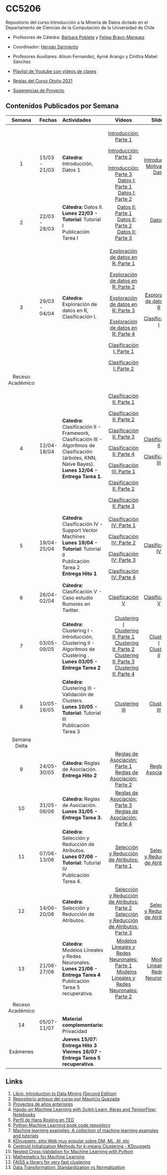 # CC5206
Repositorio del curso Introducción a la Minería de Datos dictado en el Departamento de Ciencias de la Computación de la Universidad de Chile

* Profesores de Cátedra: [Bárbara Poblete](https://www.barbara.cl/) y [Felipe Bravo-Marquez](https://felipebravom.com/) 
* Coordinador: [Hernán Sarmiento](https://scholar.google.com/citations?user=LlvbtQ0AAAAJ&hl=es)
* Profesores Auxiliares: Alison Fernandez, Aymé Arango y Cinthia Mabel Sánchez  

* [Playlist de Youtube con videos de clases](https://www.youtube.com/playlist?list=PLppKo85eGXiV4yFfmP0jBdYbaS_YATrH-)

* [Reglas del Curso Otoño 2021](reglas_curso.md)

* [Sugerencias de Proyecto](sugerencias_proyecto.md)


## Contenidos Publicados por Semana


|      Semana      | Fechas        | Actividades                                                  |                            Videos                            |                            Slides                            |
| :--------------: | :------------ | :----------------------------------------------------------- | :----------------------------------------------------------: | :----------------------------------------------------------: |
|        1         | 15/03 - 21/03 | **Cátedra:** Introducción, Datos 1                           | <a href="#"><img src="https://f0.pngfuel.com/png/830/655/red-and-white-play-logo-png-clip-art.png" width="16px" height="16px"></a>  [Introducción: Parte 1](https://youtu.be/ATpNHlz4p6Y) <br/><a href="#"><img src="https://f0.pngfuel.com/png/830/655/red-and-white-play-logo-png-clip-art.png" width="16px" height="16px"></a>  [Introducción: Parte 2](https://youtu.be/hjifpTk5Qeo) <br/> <a href="#"><img src="https://f0.pngfuel.com/png/830/655/red-and-white-play-logo-png-clip-art.png" width="16px" height="16px"></a>  [Introducción: Parte 3](https://youtu.be/J2lZpAFgU38) <br/><a href="#"><img src="https://f0.pngfuel.com/png/830/655/red-and-white-play-logo-png-clip-art.png" width="16px" height="16px"></a>  [Datos I: Parte 1](https://youtu.be/8k4OhCwbUaw) <br/><a href="#"><img src="https://f0.pngfuel.com/png/830/655/red-and-white-play-logo-png-clip-art.png" width="16px" height="16px"></a>  [Datos I: Parte 2](https://youtu.be/sjaUw6Z_fSM) <br/> | <a href="#"><img src="https://www.hiddenjunglecusco.com/wp-content/uploads/2019/11/PDF-Logo.png" width="16px" height="16px"></a>[Introducción Motivación](slides/Clase_1_Introduccion_motivacion.pdf)<br/><a href="#"><img src="https://www.hiddenjunglecusco.com/wp-content/uploads/2019/11/PDF-Logo.png" width="16px" height="16px"></a>[Datos I](slides/Clase_2_datos_I.pdf) |
|        2         | 22/03 - 28/03 | **Cátedra:**  Datos II.  <br/> **Lunes 22/03 - Tutorial:** Tutorial I  <br/> Publicación Tarea I | <a href="#"><img src="https://f0.pngfuel.com/png/830/655/red-and-white-play-logo-png-clip-art.png" width="16px" height="16px"></a>  [Datos II: Parte 1](https://youtu.be/dna-cTk8x8Q) <br/><a href="#"><img src="https://f0.pngfuel.com/png/830/655/red-and-white-play-logo-png-clip-art.png" width="16px" height="16px"></a>  [Datos II: Parte 2](https://youtu.be/eOeO0j66z48) <br/><a href="#"><img src="https://f0.pngfuel.com/png/830/655/red-and-white-play-logo-png-clip-art.png" width="16px" height="16px"></a>  [Datos II: Parte 3](https://youtu.be/5WCvDjMnVCA) <br/> | [Datos II](slides/Clase_4_datos_II.pdf)<br/><a href="#"><img src="https://www.hiddenjunglecusco.com/wp-content/uploads/2019/11/PDF-Logo.png" width="16px" height="16px"></a> |
|        3         | 29/03 - 04/04 | **Cátedra:** Exploración de datos en R, Clasificación I.     | <a href="#"><img src="https://f0.pngfuel.com/png/830/655/red-and-white-play-logo-png-clip-art.png" width="16px" height="16px"></a>  [Exploración de datos en R: Parte 1](https://youtu.be/uR72B2V8D2I) <br/><a href="#"><img src="https://f0.pngfuel.com/png/830/655/red-and-white-play-logo-png-clip-art.png" width="16px" height="16px"></a>  [Exploración de datos en R: Parte 2](https://youtu.be/LA_HD9g-oDc) <br/><a href="#"><img src="https://f0.pngfuel.com/png/830/655/red-and-white-play-logo-png-clip-art.png" width="16px" height="16px"></a>  [Exploración de datos en R: Parte 3](https://youtu.be/StnwJITvXZ8) <br/><a href="#"><img src="https://f0.pngfuel.com/png/830/655/red-and-white-play-logo-png-clip-art.png" width="16px" height="16px"></a>  [Exploración de datos en R: Parte 4](https://youtu.be/Rt4n5Wzp6T8) <br/><a href="#"><img src="https://f0.pngfuel.com/png/830/655/red-and-white-play-logo-png-clip-art.png" width="16px" height="16px"></a>  [Clasificación I: Parte 1](https://youtu.be/7amHLK32KI0) <br/> <a href="#"><img src="https://f0.pngfuel.com/png/830/655/red-and-white-play-logo-png-clip-art.png" width="16px" height="16px"></a>  [Clasificación I: Parte 2](https://youtu.be/aTYfUO9H8zo) | <a href="#"><img src="https://www.hiddenjunglecusco.com/wp-content/uploads/2019/11/PDF-Logo.png" width="16px" height="16px"></a>[Exploración de datos en R](slides/Clase_3_explora.pdf)<br/><a href="#"><img src="https://www.hiddenjunglecusco.com/wp-content/uploads/2019/11/PDF-Logo.png" width="16px" height="16px"></a>[Clasificación I](slides/Clase_5_clasi_I.pdf) |
| Receso Académico |               |                                                              |                                                              |                                                              |
|        4         | 12/04-18/04   | **Cátedra:** Clasificación II - Framework, Clasificación III - Algoritmos de Clasificación (árboles, KNN, Naive Bayes). <br/>**Lunes 12/04 -  Entrega Tarea 1.** | <a href="#"><img src="https://f0.pngfuel.com/png/830/655/red-and-white-play-logo-png-clip-art.png" width="16px" height="16px"></a>  [Clasificación II: Parte 1](https://youtu.be/Qwf4ek3hu5II) <br/><a href="#"><img src="https://f0.pngfuel.com/png/830/655/red-and-white-play-logo-png-clip-art.png" width="16px" height="16px"></a>  [Clasificación II: Parte 2](https://youtu.be/6COlYpXIJ3E) <br/><a href="#"><img src="https://f0.pngfuel.com/png/830/655/red-and-white-play-logo-png-clip-art.png" width="16px" height="16px"></a>  [Clasificación II: Parte 3](https://youtu.be/r9femoCAG4I) <br/><a href="#"><img src="https://f0.pngfuel.com/png/830/655/red-and-white-play-logo-png-clip-art.png" width="16px" height="16px"></a>  [Clasificación II: Parte 4](https://youtu.be/jZSjKbAHusM) <br/><a href="#"><img src="https://f0.pngfuel.com/png/830/655/red-and-white-play-logo-png-clip-art.png" width="16px" height="16px"></a>  [Clasificación III: Parte 1](https://youtu.be/zhoc268wmhw) <br/><a href="#"><img src="https://f0.pngfuel.com/png/830/655/red-and-white-play-logo-png-clip-art.png" width="16px" height="16px"></a>  [Clasificación II: Parte 2](https://youtu.be/rqLO8m86cyA) <br/><a href="#"><img src="https://f0.pngfuel.com/png/830/655/red-and-white-play-logo-png-clip-art.png" width="16px" height="16px"></a>  [Clasificación II: Parte 3](https://youtu.be/deQk6HAvZuY) <br/> | <a href="#"><img src="https://www.hiddenjunglecusco.com/wp-content/uploads/2019/11/PDF-Logo.png" width="16px" height="16px"></a>[Clasificación II](slides/Clase_6_clasi_frame.pdf)<br/><a href="#"><img src="https://www.hiddenjunglecusco.com/wp-content/uploads/2019/11/PDF-Logo.png" width="16px" height="16px"></a>[Clasificación III](slides/Clase_7_clasi_algo.pdf) |
|        5         | 19/04-25/04   | **Cátedra:** Clasificación IV  - Support Vector Machines<br/> **Lunes 19/04 - Tutorial:** Tutorial II  <br/>Publicación Tarea 2 <br/> **Entrega Hito 1** | <a href="#"><img src="https://f0.pngfuel.com/png/830/655/red-and-white-play-logo-png-clip-art.png" width="16px" height="16px"></a>  [Clasificación IV: Parte 1](https://youtu.be/M1tLHIIBjKo) <br/><a href="#"><img src="https://f0.pngfuel.com/png/830/655/red-and-white-play-logo-png-clip-art.png" width="16px" height="16px"></a>  [Clasificación IV: Parte 2](https://youtu.be/uJHT5S-_Za8) <br/><a href="#"><img src="https://f0.pngfuel.com/png/830/655/red-and-white-play-logo-png-clip-art.png" width="16px" height="16px"></a>  [Clasificación IV: Parte 3](https://youtu.be/CivX23oLexY) <br/><a href="#"><img src="https://f0.pngfuel.com/png/830/655/red-and-white-play-logo-png-clip-art.png" width="16px" height="16px"></a>  [Clasificación IV: Parte 4](https://youtu.be/pJBu_8cGtp0) <br/> | <a href="#"><img src="https://www.hiddenjunglecusco.com/wp-content/uploads/2019/11/PDF-Logo.png" width="16px" height="16px"></a>[Clasificación IV](slides/Clase_8_clasi_SVM.pdf) |
|        6         | 26/04-02/04   | **Cátedra:** Clasificación V - Caso estudio Rumores en Twitter. | <a href="#"><img src="https://f0.pngfuel.com/png/830/655/red-and-white-play-logo-png-clip-art.png" width="16px" height="16px"></a>  [Clasificación V](https://youtu.be/eV9HpEYeqZY) | <a href="#"><img src="https://www.hiddenjunglecusco.com/wp-content/uploads/2019/11/PDF-Logo.png" width="16px" height="16px"></a>[Clasificación V](https://prezi.com/r6xefyatyuwg/information-credibility-on-twitter/) |
|        7         | 03/05-09/05   | **Cátedra:** Clustering I - Introducción,  Clustering II - Algoritmos de Clustering . <br/> **Lunes 03/05 - Entrega Tarea 2** | <a href="#"><img src="https://f0.pngfuel.com/png/830/655/red-and-white-play-logo-png-clip-art.png" width="16px" height="16px"></a>  [Clustering I](https://www.youtube.com/watch?v=WUYl6p4fd8c) <br/><a href="#"><img src="https://f0.pngfuel.com/png/830/655/red-and-white-play-logo-png-clip-art.png" width="16px" height="16px"></a>  [Clustering II: Parte 1](https://youtu.be/Y0Yjzr3EnO8) <br/><a href="#"><img src="https://f0.pngfuel.com/png/830/655/red-and-white-play-logo-png-clip-art.png" width="16px" height="16px"></a>  [Clustering II: Parte 2](https://youtu.be/1JJcU7BM3Pw) <br/><a href="#"><img src="https://f0.pngfuel.com/png/830/655/red-and-white-play-logo-png-clip-art.png" width="16px" height="16px"></a>  [Clustering II: Parte 3](https://youtu.be/p-rUJ6jSFgI) <br/><a href="#"><img src="https://f0.pngfuel.com/png/830/655/red-and-white-play-logo-png-clip-art.png" width="16px" height="16px"></a>  [Clustering II: Parte 4](https://youtu.be/AijoN3xNUxg) <br/> | <a href="#"><img src="https://www.hiddenjunglecusco.com/wp-content/uploads/2019/11/PDF-Logo.png" width="16px" height="16px"></a>[Clustering I](slides/Clase_10_clustering_intro.pdf)<br/><a href="#"><img src="https://www.hiddenjunglecusco.com/wp-content/uploads/2019/11/PDF-Logo.png" width="16px" height="16px"></a>[Clustering II](slides/Clase_11_alg_clustering.pdf) |
|        8         | 10/05-16/05   | **Cátedra:** Clustering III - Validación de Clusters.   <br/>**Lunes 10/05 - Tutorial:** Tutorial III <br/>Publicación Tarea 3 | <a href="#"><img src="https://f0.pngfuel.com/png/830/655/red-and-white-play-logo-png-clip-art.png" width="16px" height="16px"></a>  [Clustering III](https://youtu.be/6afhlI4tY8I) <br/> | <a href="#"><img src="https://www.hiddenjunglecusco.com/wp-content/uploads/2019/11/PDF-Logo.png" width="16px" height="16px"></a>[Clustering III](slides/Clase_12_validacion_clustering.pdf) |
|   Semana Delta   |               |                                                              |                                                              |                                                              |
|        9         | 24/05-30/05   | **Cátedra:** Reglas de Asociación. <br/>**Entrega Hito 2**   | <a href="#"><img src="https://f0.pngfuel.com/png/830/655/red-and-white-play-logo-png-clip-art.png" width="16px" height="16px"></a>  [Reglas de Asociación: Parte 1](https://youtu.be/rJetotSy5Eg) <br/><a href="#"><img src="https://f0.pngfuel.com/png/830/655/red-and-white-play-logo-png-clip-art.png" width="16px" height="16px"></a>  [Reglas de Asociación: Parte 2](https://youtu.be/sCsfNowiCIE) | <a href="#"><img src="https://www.hiddenjunglecusco.com/wp-content/uploads/2019/11/PDF-Logo.png" width="16px" height="16px"></a>[Reglas de Asociación](slides/Clase_13_reglas.pdf) |
|        10        | 31/05-06/06   | **Cátedra:** Reglas de Asociación. <br/>**Lunes 31/05 - Entrega Tarea 3.** | <a href="#"><img src="https://f0.pngfuel.com/png/830/655/red-and-white-play-logo-png-clip-art.png" width="16px" height="16px"></a>  [Reglas de Asociación: Parte 3](https://youtu.be/__pQDM-1MlM) <br/><a href="#"><img src="https://f0.pngfuel.com/png/830/655/red-and-white-play-logo-png-clip-art.png" width="16px" height="16px"></a>  [Reglas de Asociación: Parte 4](https://youtu.be/b1r1iMhlds4) |                                                              |
|        11        | 07/06-13/06   | **Cátedra:** Selección y Reducción de Atributos. <br/>**Lunes 07/06 - Tutorial:** Tutorial IV <br/>Publicación Tarea 4. | <a href="#"><img src="https://f0.pngfuel.com/png/830/655/red-and-white-play-logo-png-clip-art.png" width="16px" height="16px"></a>  [Selección y Reducción de Atributos:  Parte 1](https://youtu.be/qFk4bvpV11Y) <br/> | <a href="#"><img src="https://www.hiddenjunglecusco.com/wp-content/uploads/2019/11/PDF-Logo.png" width="16px" height="16px"></a>[Selección y Reducción de Atributos](slides/Clase_15_atributos.pdf)<br/> |
|        12        | 14/06-20/06   | **Cátedra:** Selección y Reducción de Atributos.             | <a href="#"><img src="https://f0.pngfuel.com/png/830/655/red-and-white-play-logo-png-clip-art.png" width="16px" height="16px"></a>  [Selección y Reducción de Atributos:  Parte 2](https://youtu.be/ZZDHtarvaAk) <br/><a href="#"><img src="https://f0.pngfuel.com/png/830/655/red-and-white-play-logo-png-clip-art.png" width="16px" height="16px"></a>  [Selección y Reducción de Atributos:  Parte 3](https://youtu.be/LtcLAJGRoh4) <br/> | <a href="#"><img src="https://www.hiddenjunglecusco.com/wp-content/uploads/2019/11/PDF-Logo.png" width="16px" height="16px"></a>[Selección y Reducción de Atributos](slides/Clase_15_atributos.pdf)<br/> |
|        13        | 21/06-27/06   | **Cátedra:** Modelos Lineales y Redes Neuronales. <br/>**Lunes 21/06 - Entrega Tarea 4** <br/>Publicación Tarea 5 recuperativa. | <a href="#"><img src="https://f0.pngfuel.com/png/830/655/red-and-white-play-logo-png-clip-art.png" width="16px" height="16px"></a>  [Modelos Lineales y Redes Neuronales: Parte 1](https://youtu.be/ojNcvVpF_g0) <br/><a href="#"><img src="https://f0.pngfuel.com/png/830/655/red-and-white-play-logo-png-clip-art.png" width="16px" height="16px"></a>  [Modelos Lineales y Redes Neuronales: Parte 2](https://youtu.be/m44ofYuaRiI) | <a href="#"><img src="https://www.hiddenjunglecusco.com/wp-content/uploads/2019/11/PDF-Logo.png" width="16px" height="16px"></a>[Modelos Lineales y Redes Neuronales](slides/Clase_16_regresiones.pdf) |
| Receso Académico |               |                                                              |                                                              |                                                              |
|        14        | 05/07-11/07   | **Material complementario:** Privacidad  <br/>               |                                                              |                                                              |
|     Exámenes     |               | **Jueves 15/07: Entrega Hito 3**<br/>**Viernes 16/07 - Entrega Tarea 5 recuperativa**. |                                                              |                                                              |







## Links
1. [Libro: Introduction to Data Mining (Second Edition)](https://www-users.cs.umn.edu/~kumar001/dmbook/index.php)
2. [Repositorio antiguo del curso por Mauricio Quezada](https://github.com/mquezada/uchile-cc5206)
3. [Proyectos de años anteriores](https://prisma.dcc.uchile.cl/cursoMD/)
3. [Hands-on Machine Learning with Scikit-Learn, Keras and TensorFlow: Notebooks](https://github.com/ageron/handson-ml2)
4. [Perfil de Hans Rosling en TED](https://www.ted.com/speakers/hans_rosling)
5. [Python Machine Learning book code repository](https://github.com/rasbt/python-machine-learning-book)
6. [Machine learning examples: A collection of machine learning examples and tutorials](https://github.com/lazyprogrammer/machine_learning_examples)
7. [KDnuggets: sitio Web muy popular sobre DM, ML, AI, etc](https://www.kdnuggets.com/)
8. [Centroid Initialization Methods for k-means Clustering - KDnuggets](https://www.kdnuggets.com/2020/06/centroid-initialization-k-means-clustering.html)
9. [Nested Cross-Validation for Machine Learning with Python](https://machinelearningmastery.com/nested-cross-validation-for-machine-learning-with-python/)
10. [Mathematics for Machine Learning](https://t.co/8ut4HxLMbE?amp=1)
11. [FAISS a library for very fast clustering](https://github.com/facebookresearch/faiss)
12. [Data Transformation: Standardization vs Normalization](https://www.kdnuggets.com/2020/04/data-transformation-standardization-normalization.html)

